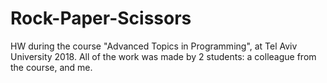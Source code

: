 # Rock-Paper-Scissors
HW during  the course "Advanced Topics in Programming", at Tel Aviv University 2018.
All of the work was made by 2 students: a colleague from the course, and me.
